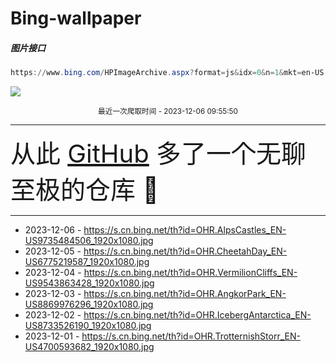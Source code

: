 # Bing-wallpaper

##### 图片接口

```powershell
https://www.bing.com/HPImageArchive.aspx?format=js&idx=0&n=1&mkt=en-US
```

 ![](https://s.cn.bing.net/th?id=OHR.AlpsCastles_EN-US9735484506_1920x1080.jpg)

<p align='center' >
    <small>
        最近一次爬取时间 - 2023-12-06 09:55:50
    </small>
    <br>
    <hr>
    <font size=7>
        <small>
           从此 <a href='https://github.com/'>GitHub</a> 多了一个无聊至极的仓库  🍳
        </small>
    </font>
    <hr>
</p>


- 2023-12-06 - https://s.cn.bing.net/th?id=OHR.AlpsCastles_EN-US9735484506_1920x1080.jpg 
- 2023-12-05 - https://s.cn.bing.net/th?id=OHR.CheetahDay_EN-US6775219587_1920x1080.jpg 
- 2023-12-04 - https://s.cn.bing.net/th?id=OHR.VermilionCliffs_EN-US9543863428_1920x1080.jpg 
- 2023-12-03 - https://s.cn.bing.net/th?id=OHR.AngkorPark_EN-US8869976296_1920x1080.jpg 
- 2023-12-02 - https://s.cn.bing.net/th?id=OHR.IcebergAntarctica_EN-US8733526190_1920x1080.jpg 
- 2023-12-01 - https://s.cn.bing.net/th?id=OHR.TrotternishStorr_EN-US4700593682_1920x1080.jpg 

